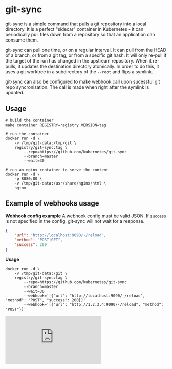 # git-sync

git-sync is a simple command that pulls a git repository into a local directory.
It is a perfect "sidecar" container in Kubernetes - it can periodically pull
files down from a repository so that an application can consume them.

git-sync can pull one time, or on a regular interval.  It can pull from the HEAD
of a branch, or from a git tag, or from a specific git hash.  It will only
re-pull if the target of the run has changed in the upstream repository.  When
it re-pulls, it updates the destination directory atomically.  In order to do
this, it uses a git worktree in a subdirectory of the `--root` and flips a
symlink.

git-sync can also be configured to make webhook call upon sucessful git repo syncronisation. The call is made when right after the symlink is updated.
## Usage

```
# build the container
make container REGISTRY=registry VERSION=tag

# run the container
docker run -d \
    -v /tmp/git-data:/tmp/git \
    registry/git-sync:tag \
        --repo=https://github.com/kubernetes/git-sync
        --branch=master
        --wait=30

# run an nginx container to serve the content
docker run -d \
    -p 8080:80 \
    -v /tmp/git-data:/usr/share/nginx/html \
    nginx
```

## Example of webhooks usage
**Webhook config example**
A webhook config must be valid JSON. If ```success``` is not specified in the config, git-sync will not wait for a response.
```json
{   
    "url": "http://localhost:9090/-/reload", 
    "method": "POST|GET",
    "success": 200
}
```
**Usage**

```
docker run -d \
    -v /tmp/git-data:/git \
    registry/git-sync:tag \
        --repo=https://github.com/kubernetes/git-sync
        --branch=master
        --wait=30
        --webhook='[{"url": "http://localhost:9090/-/reload", "method": "POST", "success": 200}]'
        --webhook='[{"url": "http://1.2.3.4:9090/-/reload", "method": "POST"}]'
```
[![Analytics](https://kubernetes-site.appspot.com/UA-36037335-10/GitHub/git-sync/README.md?pixel)]()
